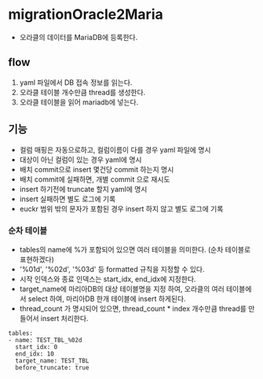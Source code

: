# migrationOracle2Maria
  - 오라클의 데이터를 MariaDB에 등록한다.

## flow
 1. yaml 파일에서 DB 접속 정보를 읽는다.
 2. 오라클 테이블 개수만큼 thread를 생성한다.
 3. 오라클 테이블을 읽어 mariadb에 넣는다.

## 기능
  - 컬럼 매핑은 자동으로하고, 컬럼이름이 다를 경우 yaml 파일에 명시
  - 대상이 아닌 컬럼이 있는 경우 yaml에 명시
  - 배치 commit으로 insert 몇건당 commit 하는지 명시
  - 배치 commit에 실패하면, 개별 commit 으로 재시도
  - insert 하기전에 truncate 할지 yaml에 명시
  - insert 실패하면 별도 로그에 기록
  - euckr 범위 밖의 문자가 포함된 경우 insert 하지 않고 별도 로그에 기록
  
### 순차 테이블
  - tables의 name에 %가 포함되어 있으면 여러 테이블을 의미한다. (순차 테이블로 표현하겠다)
  - '%01d', '%02d', '%03d' 등 formatted 규칙을 지정할 수 있다.
  - 시작 인덱스와 종료 인덱스는 start_idx, end_idx에 지정한다.
  - target_name에 마리아DB의 대상 테이블명을 지정 하여, 오라클의 여러 테이블에서 select 하여, 마리아DB 한개 테이블에 insert 하게된다.
  - thread_count 가 명시되어 있으면, thread_count * index 개수만큼 thread를 만들어서 insert 처리한다.
  ```ymal
tables:
  - name: TEST_TBL_%02d
    start_idx: 0
    end_idx: 10
    target_name: TEST_TBL
    before_truncate: true
  ```
